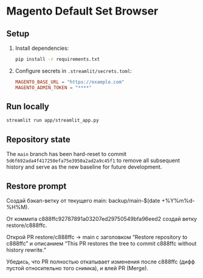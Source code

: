 # Magento Default Set Browser

## Setup

1. Install dependencies:
   ```bash
   pip install -r requirements.txt
   ```
2. Configure secrets in `.streamlit/secrets.toml`:
   ```toml
   MAGENTO_BASE_URL = "https://example.com"
   MAGENTO_ADMIN_TOKEN = "****"
   ```

## Run locally

```bash
streamlit run app/streamlit_app.py
```

## Repository state

The `main` branch has been hard-reset to commit `5d6f692ada4f417250efa75e3950a2ad2a9c45f1` to remove all subsequent history and serve as the new baseline for future development.

## Restore prompt

Создай бэкап-ветку от текущего main: backup/main-$(date +%Y%m%d-%H%M).

От коммита c888ffc92787891a03207ed29750549bfa96eed2 создай ветку restore/c888ffc.

Открой PR restore/c888ffc → main с заголовком “Restore repository to c888ffc” и описанием “This PR restores the tree to commit c888ffc without history rewrite.”

Убедись, что PR полностью откатывает изменения после c888ffc (дифф пустой относительно того снимка), и влей PR (Merge).
